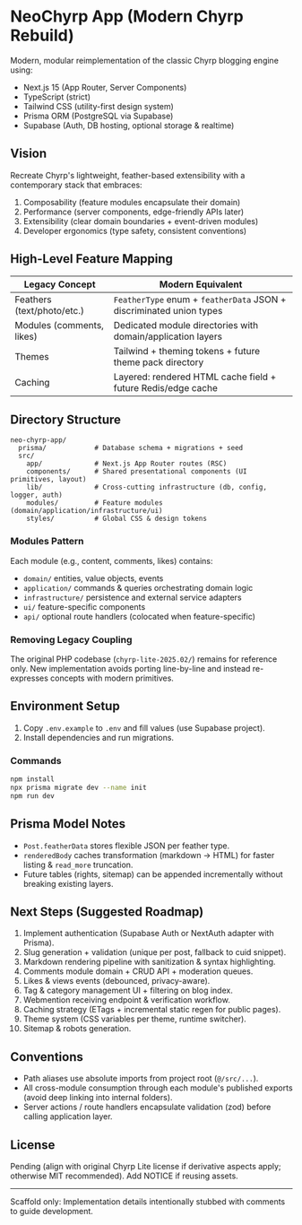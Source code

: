 # NeoChyrp App (Modern Chyrp Rebuild)

Modern, modular reimplementation of the classic Chyrp blogging engine using:

- Next.js 15 (App Router, Server Components)
- TypeScript (strict)
- Tailwind CSS (utility-first design system)
- Prisma ORM (PostgreSQL via Supabase)
- Supabase (Auth, DB hosting, optional storage & realtime)

## Vision
Recreate Chyrp's lightweight, feather-based extensibility with a contemporary stack that embraces:
1. Composability (feature modules encapsulate their domain)
2. Performance (server components, edge-friendly APIs later)
3. Extensibility (clear domain boundaries + event-driven modules)
4. Developer ergonomics (type safety, consistent conventions)

## High-Level Feature Mapping
| Legacy Concept | Modern Equivalent |
|----------------|------------------|
| Feathers (text/photo/etc.) | `FeatherType` enum + `featherData` JSON + discriminated union types |
| Modules (comments, likes) | Dedicated module directories with domain/application layers |
| Themes | Tailwind + theming tokens + future theme pack directory |
| Caching | Layered: rendered HTML cache field + future Redis/edge cache | 

## Directory Structure
```
neo-chyrp-app/
  prisma/            # Database schema + migrations + seed
  src/
    app/             # Next.js App Router routes (RSC)
    components/      # Shared presentational components (UI primitives, layout)
    lib/             # Cross-cutting infrastructure (db, config, logger, auth)
    modules/         # Feature modules (domain/application/infrastructure/ui)
    styles/          # Global CSS & design tokens
```

### Modules Pattern
Each module (e.g., content, comments, likes) contains:
- `domain/` entities, value objects, events
- `application/` commands & queries orchestrating domain logic
- `infrastructure/` persistence and external service adapters
- `ui/` feature-specific components
- `api/` optional route handlers (colocated when feature-specific)

### Removing Legacy Coupling
The original PHP codebase (`chyrp-lite-2025.02/`) remains for reference only. New implementation avoids porting line-by-line and instead re-expresses concepts with modern primitives.

## Environment Setup
1. Copy `.env.example` to `.env` and fill values (use Supabase project).
2. Install dependencies and run migrations.

### Commands
```bash
npm install
npx prisma migrate dev --name init
npm run dev
```

## Prisma Model Notes
- `Post.featherData` stores flexible JSON per feather type.
- `renderedBody` caches transformation (markdown -> HTML) for faster listing & `read_more` truncation.
- Future tables (rights, sitemap) can be appended incrementally without breaking existing layers.

## Next Steps (Suggested Roadmap)
1. Implement authentication (Supabase Auth or NextAuth adapter with Prisma).
2. Slug generation + validation (unique per post, fallback to cuid snippet).
3. Markdown rendering pipeline with sanitization & syntax highlighting.
4. Comments module domain + CRUD API + moderation queues.
5. Likes & views events (debounced, privacy-aware).
6. Tag & category management UI + filtering on blog index.
7. Webmention receiving endpoint & verification workflow.
8. Caching strategy (ETags + incremental static regen for public pages).
9. Theme system (CSS variables per theme, runtime switcher).
10. Sitemap & robots generation.

## Conventions
- Path aliases use absolute imports from project root (`@/src/...`).
- All cross-module consumption through each module's published exports (avoid deep linking into internal folders).
- Server actions / route handlers encapsulate validation (zod) before calling application layer.

## License
Pending (align with original Chyrp Lite license if derivative aspects apply; otherwise MIT recommended). Add NOTICE if reusing assets.

---
Scaffold only: Implementation details intentionally stubbed with comments to guide development.
